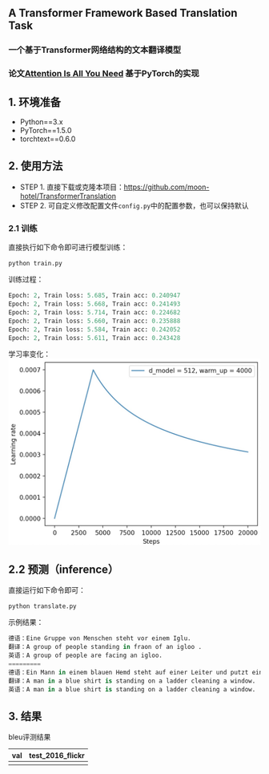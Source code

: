 ## A Transformer Framework Based Translation Task
### 一个基于Transformer网络结构的文本翻译模型

### 论文[Attention Is All You Need](https://arxiv.org/abs/1706.03762) 基于PyTorch的实现



## 1. 环境准备
* Python==3.x
* PyTorch==1.5.0
* torchtext==0.6.0

## 2. 使用方法
* STEP 1. 直接下载或克隆本项目：https://github.com/moon-hotel/TransformerTranslation
* STEP 2. 可自定义修改配置文件`config.py`中的配置参数，也可以保持默认
### 2.1 训练
直接执行如下命令即可进行模型训练：
```
python train.py
```
训练过程：
```python
Epoch: 2, Train loss: 5.685, Train acc: 0.240947
Epoch: 2, Train loss: 5.668, Train acc: 0.241493
Epoch: 2, Train loss: 5.714, Train acc: 0.224682
Epoch: 2, Train loss: 5.660, Train acc: 0.235888
Epoch: 2, Train loss: 5.584, Train acc: 0.242052
Epoch: 2, Train loss: 5.611, Train acc: 0.243428
```
学习率变化：
<img src = "imgs/learning_rate.jpg" style="zoom:50%;" >


## 2.2 预测（inference）
直接运行如下命令即可：

```
python translate.py
```

示例结果：

```python
德语：Eine Gruppe von Menschen steht vor einem Iglu.
翻译：A group of people standing in fraon of an igloo .
英语：A group of people are facing an igloo.
=========
德语：Ein Mann in einem blauen Hemd steht auf einer Leiter und putzt ein Fenster.
翻译：A man in a blue shirt is standing on a ladder cleaning a window.
英语：A man in a blue shirt is standing on a ladder cleaning a window.
```
## 3. 结果
bleu评测结果

|val | test_2016_flickr |
|--|--|
| | |
